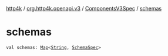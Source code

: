 [http4k](../../index.md) / [org.http4k.openapi.v3](../index.md) / [ComponentsV3Spec](index.md) / [schemas](./schemas.md)

# schemas

`val schemas: `[`Map`](https://kotlinlang.org/api/latest/jvm/stdlib/kotlin.collections/-map/index.html)`<`[`String`](https://kotlinlang.org/api/latest/jvm/stdlib/kotlin/-string/index.html)`, `[`SchemaSpec`](../../org.http4k.openapi/-schema-spec/index.md)`>`